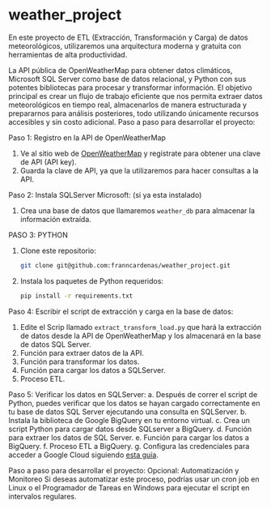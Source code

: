 # weather_project
En este proyecto de ETL (Extracción, Transformación y Carga) de datos meteorológicos, utilizaremos una arquitectura moderna y gratuita con herramientas de alta productividad.


La API pública de
OpenWeatherMap para obtener datos climáticos, Microsoft SQL
Server como base de datos relacional, y Python con sus potentes
bibliotecas para procesar y transformar información. El objetivo
principal es crear un flujo de trabajo eficiente que nos permita
extraer datos meteorológicos en tiempo real, almacenarlos de
manera estructurada y prepararnos para análisis posteriores, todo
utilizando únicamente recursos accesibles y sin costo adicional.
Paso a paso para desarrollar el proyecto:

Paso 1: Registro en la API de OpenWeatherMap

1. Ve al sitio web de [OpenWeatherMap](https://openweathermap.org/api) y
regístrate para obtener una clave de API (API key).
2. Guarda la clave de API, ya que la utilizaremos para hacer consultas a la API.


Paso 2: Instala SQLServer Microsoft:
(si ya esta instalado)
1. Crea una base de datos que llamaremos `weather_db` para almacenar la
información extraída.


PASO 3: PYTHON
1. Clone este repositorio:

   ```bash
   git clone git@github.com:franncardenas/weather_project.git
   ```

2. Instala los paquetes de Python requeridos:

   ```bash
   pip install -r requirements.txt
   ```

Paso 4: Escribir el script de extracción y carga en la
base de datos:
1. Edite el Scrip llamado `extract_transform_load.py` que hará
la extracción de datos desde la API de OpenWeatherMap y los almacenará
en la base de datos SQL Server.
2. Función para extraer datos de la API.
3. Función para transformar los datos.
4. Función para cargar los datos a SQLServer.
5. Proceso ETL.


Paso 5: Verificar los datos en SQLServer:
a. Después de correr el script de Python, puedes verificar que los datos se
hayan cargado correctamente en tu base de datos SQL Server ejecutando
una consulta en SQLServer.
b. Instala la biblioteca de Google BigQuery en tu entorno virtual.
c. Crea un script Python para cargar datos desde SQLserver a BigQuery.
d. Función para extraer los datos de SQL Server.
e. Función para cargar los datos a BigQuery.
f. Proceso ETL a BigQuery.
g. Configura las credenciales para acceder a Google Cloud siguiendo [esta
guía](https://cloud.google.com/docs/authentication/getting-started).

Paso a paso para desarrollar el proyecto:
Opcional: Automatización y Monitoreo
Si deseas automatizar este proceso, podrías usar un cron job en Linux
o el Programador de Tareas en Windows para ejecutar el script en
intervalos regulares.